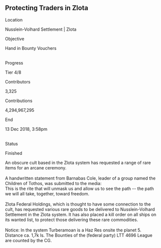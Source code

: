 ## Protecting Traders in Zlota

Location

Nusslein-Volhard Settlement \| Zlota

Objective

Hand in Bounty Vouchers

\
Progress

Tier 4/8

Contributors

3,325

Contributions

4,294,967,295

End

13 Dec 2018, 3:58pm

\
Status

Finished

An obscure cult based in the Zlota system has requested a range of rare
items for an arcane ceremony.\
\
A handwritten statement from Barnabas Cole, leader of a group named the
Children of Tothos, was submitted to the media:\
This is the rite that will unmask us and allow us to see the path -- the
path we will all take, together, toward freedom.\
\
Zlota Federal Holdings, which is thought to have some connection to the
cult, has requested various rare goods to be delivered to
Nusslein-Volhard Settlement in the Zlota system. It has also placed a
kill order on all ships on its wanted list, to protect those delivering
these rare commodities.\
\
Notice: In the system Turberamoan is a Haz Res onsite the planet 5.
Distance ca. 1,7k ls. The Bounties of the (federal party) LTT 4696
League are counted by the CG.
